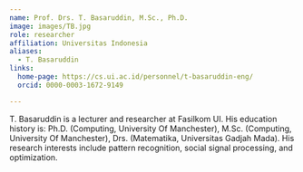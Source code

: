 ```yaml
---
name: Prof. Drs. T. Basaruddin, M.Sc., Ph.D.
image: images/TB.jpg
role: researcher
affiliation: Universitas Indonesia
aliases:
  - T. Basaruddin
links:
  home-page: https://cs.ui.ac.id/personnel/t-basaruddin-eng/
  orcid: 0000-0003-1672-9149

---
```


T. Basaruddin is a lecturer and researcher at Fasilkom UI. His education history is: Ph.D. (Computing, University Of Manchester), M.Sc. (Computing, University Of Manchester), Drs. (Matematika, Universitas Gadjah Mada). His research interests include pattern recognition, social signal processing, and optimization.